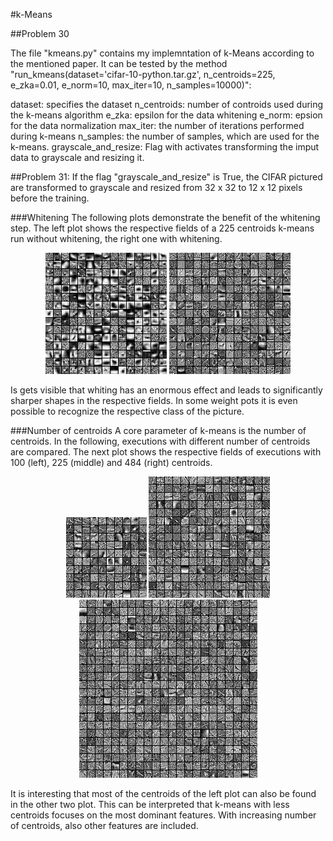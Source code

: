 #k-Means

##Problem 30

The file "kmeans.py" contains my implemntation of k-Means according to the mentioned paper. It can be tested by the method "run_kmeans(dataset='cifar-10-python.tar.gz', n_centroids=225, e_zka=0.01, e_norm=10, max_iter=10, n_samples=10000)":

dataset: specifies the dataset
n_centroids: number of controids used during the k-means algorithm
e_zka: epsilon for the data whitening
e_norm: epsion for the data normalization
max_iter: the number of iterations performed during k-means
n_samples: the number of samples, which are used for the k-means.
grayscale_and_resize: Flag with activates transforming the imput data to grayscale and resizing it. 



##Problem 31:
If the flag "grayscale_and_resize" is True, the CIFAR pictured are transformed to grayscale and resized from 32 x 32 to 12 x 12 pixels before the training.

###Whitening
The following plots demonstrate the benefit of the whitening step. The left plot shows the respective fields of a 225 centroids k-means run without whitening, the right one with whitening.

<p align="center">
  <img src="repflds_without_whitening.png"/>
  <img src="repflds_with_whitening.png"/>
</p>

Is gets visible that whiting has an enormous effect and leads to significantly sharper shapes in the respective fields. In some weight pots it is even possible to recognize the respective class of the picture.

###Number of centroids
A core parameter of k-means is the number of centroids. In the following, executions with different number of centroids are compared. The next plot shows the respective fields of executions with 100 (left), 225 (middle) and 484 (right) centroids.

<p align="center">
  <img src="repflds_with_100centroids.png"/>
  <img src="repflds_with_225centroids.png"/>
  <img src="repflds_with_484centroids.png"/>
</p>

It is interesting that most of the centroids of the left plot can also be found in the other two plot. This can be interpreted that k-means with less centroids focuses on the most dominant features. With increasing number of centroids, also other features are included.


